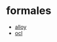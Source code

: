 # formales

- [alloy](https://neko250.github.io/uma/formales/alloy.html)
- [ocl](https://neko250.github.io/uma/formales/ocl.html)
